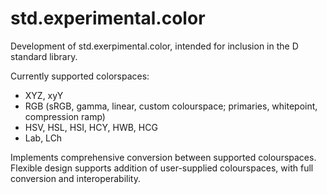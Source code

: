 std.experimental.color
======================

Development of std.exerpimental.color, intended for inclusion in the D standard library.

Currently supported colorspaces:
 - XYZ, xyY
 - RGB (sRGB, gamma, linear, custom colourspace; primaries, whitepoint, compression ramp)
 - HSV, HSL, HSI, HCY, HWB, HCG
 - Lab, LCh

Implements comprehensive conversion between supported colourspaces.
Flexible design supports addition of user-supplied colourspaces, with full conversion and interoperability.
